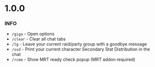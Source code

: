 # **1.0.0**

### INFO

- `/giga` - Open options </br>
- `/clear` - Clear all chat tabs
- `/lg` - Leave your current raid/party group with a goodbye message
- `/ssd` - Print your current character Secondary Stat Distribution in the chat
- `/rcme` - Show MRT ready check popup (MRT addon required)
